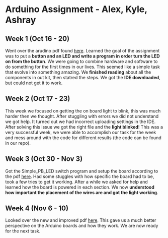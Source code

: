 # Arduino Assignment - Alex, Kyle, Ashray

## Week 1 (Oct 16 - 20)

  Went over the arudino pdf found [here](https://drive.google.com/file/d/0B4BDg-tMRTBsVGhES0hnTUgydFk/view). Learned the goal of the assignment was to put a **button and an LED and write a program in order turn the LED on from the button**. We were going to combine hardware and software to do something for the first times in our lives. This seemed like a simple task that evolve into something amazing. We **finished reading** about all the components in out kit, then statred the steps. We got the **IDE downloaded**, but could not get it to work.

## Week 2 (Oct 17 - 23)

  This week we focused on getting the on board light to blink, this was much harder then we thought. After stuggling with errors we did not understand we got help. It turned out we had incorrect uploading settings in the IDE. After solving this issue we got the right file and the **light blinked**! This was a very successful week, we were able to accomplish our task for the week and mess around with the code for different results (the code can be found in our repo).

## Week 3 (Oct 30 - Nov 3)

 Got the Simple_PB_LED switch program and setup the board according to the pdf [here](https://drive.google.com/file/d/0B4BDg-tMRTBsVGhES0hnTUgydFk/view). Had some stuggles with how specific the board had to be, took a few tries to get it working. After a while we asked for help and learned how the board is powered in each section. We now **understood how important the placement of the wires are and got the light working**.

 ## Week 4 (Nov 6 - 10)

Looked over the new and improved pdf [here](https://classroom.google.com/u/0/c/NzQwNzQ0NDA1Nlpa). This gave us a much better perspective on the Arduino boards and how they work. We are now ready for the next task.
